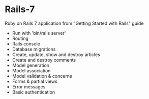 # Rails-7

Ruby on Rails 7 application from "Getting Started with Rails" guide

* Run with 'bin/rails server'
* Routing
* Rails console
* Database migrations
* Create, update, show and destroy articles
* Create and destroy comments
* Model generation
* Model association
* Model validation & concerns
* Forms & partial views
* Error messages
* Basic authentication

